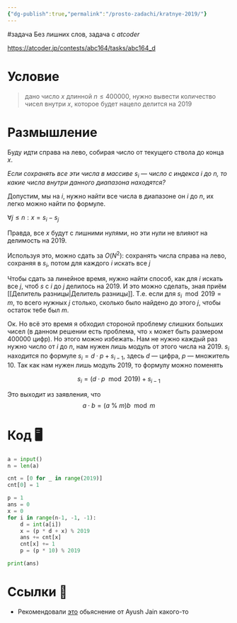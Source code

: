 ```yaml
---
{"dg-publish":true,"permalink":"/prosto-zadachi/kratnye-2019/"}
---
```


#задача 
Без лишних слов, задача с *atcoder*

https://atcoder.jp/contests/abc164/tasks/abc164_d

# Условие 

> дано число $x$  длинной $n \leq 400000$, нужно вывести количество чисел внутри $x$, которое будет нацело делится на 2019

# Размышление

Буду идти справа на лево, собирая число от текущего ствола до конца $x$.  

*Если сохранять все эти числа в массиве $s_i$ — число с индекса $i$ до $n$, то какие числа внутри данного диапазона находятся?*

Допустим, мы на $i$, нужно найти все числа в диапазоне он $i$ до $n$, их легко можно найти по формуле.

$\forall j \leq n: x = s_i - s_j$

Правда, все $x$ будут с лишними нулями, но эти нули не влияют на делимость на 2019.

Используя это, можно сдать за $O(N^2)$:  сохранять числа справа на лево, сохраняя в $s_i$, потом для каждого $i$ искать все $j$

Чтобы сдать за линейное время, нужно найти способ, как для $i$ искать все $j$, чтоб $s$ с $i$ до $j$ делилось на 2019.  И это можно сделать, зная приём [[Делитель разницы\|Делитель разницы]].  Т.е. если для $s_i \mod 2019 = m$, то всего нужных $j$ столько, сколько было найдено до этого $j$, чтобы остаток тебе был $m$.

Ок.  Но всё это время я обходил стороной проблему слишких больших чисел (в данном решении есть проблема, что `x` может быть размером 400000 цифр).  Но этого можно избежать.  Нам не нужно каждый раз нужно число от $i$ до $n$, нам нужен лишь модуль от этого числа на 2019.  $s_i$ находится по формуле $s_i = d \cdot p + s_{i-1}$, здесь $d$ — цифра, $p$ — множитель 10. Так как нам нужен лишь модуль 2019, то формулу можно поменять

$$s_i = (d \cdot p \mod 2019) + s_{i-1}$$

Это выходит из заявления, что
$$a \cdot b= (a\ \%\ m)b \mod m$$
# Код 🖥
```python
a = input()
n = len(a)

cnt = [0 for _ in range(2019)]
cnt[0] = 1

p = 1
ans = 0
x = 0
for i in range(n-1, -1, -1):
    d = int(a[i])
    x = (p * d + x) % 2019
    ans += cnt[x]
    cnt[x] += 1
    p = (p * 10) % 2019

print(ans)
```

# Ссылки 🧠
* Рекомендовали [это](https://icode54.blogspot.com/2020/04/atcoder-beginner-contest-164.html?m=1) обьяснение от Ayush Jain какого-то